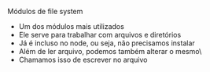 Módulos de file system

- Um dos módulos mais utilizados
- Ele serve para trabalhar com arquivos e diretórios
- Já é incluso no node, ou seja, não precisamos instalar
- Além de ler arquivo, podemos também alterar o mesmo\
- Chamamos isso de escrever no arquivo
